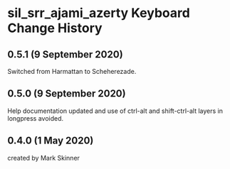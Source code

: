 sil_srr_ajami_azerty Keyboard Change History
==========================================

0.5.1 (9 September 2020)
------------------------
Switched from Harmattan to Scheherezade.

0.5.0 (9 September 2020)
------------------------
Help documentation updated and use of ctrl-alt and shift-ctrl-alt layers in longpress avoided.

0.4.0 (1 May 2020)
------------------------
created by Mark Skinner
